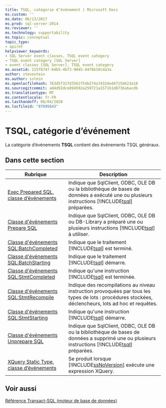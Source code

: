 ```yaml
---
title: TSQL, catégorie d’événement | Microsoft Docs
ms.custom: ''
ms.date: 06/13/2017
ms.prod: sql-server-2014
ms.reviewer: ''
ms.technology: supportability
ms.topic: conceptual
topic_type:
- apiref
helpviewer_keywords:
- SQL Server event classes, TSQL event category
- TSQL event category [SQL Server]
- event classes [SQL Server], TSQL event category
ms.assetid: 215f8747-64b5-4bf3-9845-d476b10cda3a
author: stevestein
ms.author: sstein
ms.openlocfilehash: 763d5f31fd3562f54b274a74324ed4715b623a18
ms.sourcegitcommit: ad4d92dce894592a259721a1571b1d8736abacdb
ms.translationtype: MT
ms.contentlocale: fr-FR
ms.lasthandoff: 08/04/2020
ms.locfileid: "87695643"
---
```

# <a name="tsql-event-category"></a>TSQL, catégorie d’événement
  La catégorie d’événements **TSQL** contient des événements TSQL généraux.  
  
## <a name="in-this-section"></a>Dans cette section  
  
|Rubrique|Description|  
|-----------|-----------------|  
|[Exec Prepared SQL, classe d’événements](exec-prepared-sql-event-class.md)|Indique que SqlClient, ODBC, OLE DB ou la bibliothèque de bases de données a exécuté une ou plusieurs instructions [!INCLUDE[tsql](../../includes/tsql-md.md)] préparées.|  
|[Classe d'événements Prepare SQL](prepare-sql-event-class.md)|Indique que SqlClient, ODBC, OLE DB ou DB-Library a préparé une ou plusieurs instructions [!INCLUDE[tsql](../../includes/tsql-md.md)] à utiliser.|  
|[Classe d'événements SQL:BatchCompleted](sql-batchcompleted-event-class.md)|Indique que le traitement [!INCLUDE[tsql](../../includes/tsql-md.md)] est terminé.|  
|[Classe d'événements SQL:BatchStarting](sql-batchstarting-event-class.md)|Indique que le traitement [!INCLUDE[tsql](../../includes/tsql-md.md)] démarre.|  
|[Classe d'événements SQL:StmtCompleted](sql-stmtcompleted-event-class.md)|Indique qu'une instruction [!INCLUDE[tsql](../../includes/tsql-md.md)] est terminée.|  
|[Classe d'événements SQL:StmtRecompile](sql-stmtrecompile-event-class.md)|Indique des recompilations au niveau instruction provoquées par tous les types de lots : procédures stockées, déclencheurs, lots ad hoc et requêtes.|  
|[Classe d'événements SQL:StmtStarting](sql-stmtstarting-event-class.md)|Indique qu'une instruction [!INCLUDE[tsql](../../includes/tsql-md.md)] démarre.|  
|[Classe d'événements Unprepare SQL](unprepare-sql-event-class.md)|Indique que SqlClient, ODBC, OLE DB ou la bibliothèque de bases de données a supprimé une ou plusieurs instructions [!INCLUDE[tsql](../../includes/tsql-md.md)] préparées.|  
|[XQuery Static Type, classe d’événements](xquery-static-type-event-class.md)|Se produit lorsque [!INCLUDE[ssNoVersion](../../includes/ssnoversion-md.md)] exécute une expression XQuery.|  
  
## <a name="see-also"></a>Voir aussi  
 [Référence Transact-SQL &#40;moteur de base de données&#41;](/sql/t-sql/language-reference)  
  
  
